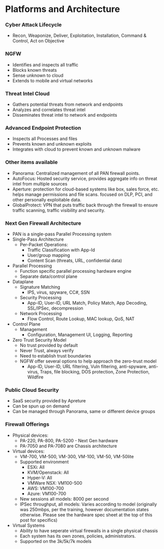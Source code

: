 # Platforms and Architecture

### Cyber Attack Lifecycle
* Recon, Weaponize, Deliver, Exploitation, Installation, Command & Control, Act on Objective

### NGFW
* Identifies and inspects all traffic
* Blocks known threats
* Sense unknown to cloud
* Extends to mobile and virtual networks

### Threat Intel Cloud
* Gathers potential threats from network and endpoints
* Analyzes and correlates threat intel
* Disseminates threat intel to network and endpoints

### Advanced Endpoint Protection
* Inspects all Processes and files
* Prevents known and unknown exploits
* Integrates with cloud to prevent known and unknown malware

### Other items available
* Panorama: Centralized management of all PAN firewall points.
* AutoFocus: Hosted security service, provides aggregate info on threat intel from multiple sources
* Aperture: protection for cloud-based systems like box, sales force, etc. helps manage permissions and file scans. focused on DLP, PCI, and other personally exploitable data.
* GlobalProtect: VPN that puts traffic back through the firewall to ensure traffic scanning, traffic visibility and security.

### Next Gen Firewall Architecture
* PAN is a single-pass Parallel Processing system 
* Single-Pass Architecture
    * Per-Packet Operations:
        * Traffic Classification with App-Id
        * User/group mapping
        * Content Scan (threats, URL, confidential data)
* Parallel Processing
    * Function specific parallel processing hardware engine
    * Separate data/control plane
* Dataplane
    * Signature Matching
        * IPS, virus, spyware, CC#, SSN
    * Security Processing
        * App-ID, User-ID, URL Match, Policy Match, App Decoding, SSL/IPSec, decompression
    * Network Processing
        * Flow Control, Route Lookup, MAC lookup, QoS, NAT
* Control Plane
    * Management
         * Configuration, Management UI, Logging, Reporting
* Zero Trust Security Model
    * No trust provided by default
    * Never Trust, always verify
    * Need to establish trust boundaries
    * NGFW offer several options to help approach the zero-trust model
         * App-ID, User-ID, URL filtering, Vuln filtering, anti-spyware, anti-virus, Traps, file blocking, DOS protection, Zone Protection, Wildfire
### Public Cloud Security
* SaaS security provided by Apreture
* Can be spun up on demand
* Can be managed through Panorama, same or different device groups

### Firewall Offerings
* Physical devices:
    *  PA-220, PA-800, PA-5200 - Next Gen hardware
    *  PA-7050 and PA-7080 are Chassis architecture
* Virtual devices:
    *  VM-700, VM-500, VM-300, VM-100, VM-50, VM-50lite
    *  Supported environment
        * ESXi: All
        * KVM/Openstack: All
        * Hyper-V: All
        * VMWare NSX: VM100-500
        * AWS: VM100-700
        * Azure: VM100-700
    * New sessions all models: 8000 per second
    * IPSec throughput, all models: Varies according to model (originally was 250mbps, per the training, however documentation states otherwise. Please see the hardware spec sheet at the top of this post for specifics)
* Virtual Systems
    * Ability to have seperate virtual firewalls in a single physical chassis
    * Each system has its own zones, policies, administrators.
    * Supported on the 3k/5k/7k models
